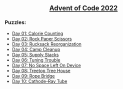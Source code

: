 <h2 align="center">
    <strong><a href="https://adventofcode.com/2022">Advent of Code 2022</a></strong>
</h2>

### Puzzles:

- [Day 01: Calorie Counting](./puzzles/day01/)
- [Day 02: Rock Paper Scissors](./puzzles/day02/)
- [Day 03: Rucksack Reorganization](./puzzles/day03/)
- [Day 04: Camp Cleanup](./puzzles/day04/)
- [Day 05: Supply Stacks](./puzzles/day05/)
- [Day 06: Tuning Trouble](./puzzles/day06/)
- [Day 07: No Space Left On Device](./puzzles/day07/)
- [Day 08: Treetop Tree House](./puzzles/day08/)
- [Day 09: Rope Bridge](./puzzles/day09/)
- [Day 10: Cathode-Ray Tube](./puzzles/day10/)